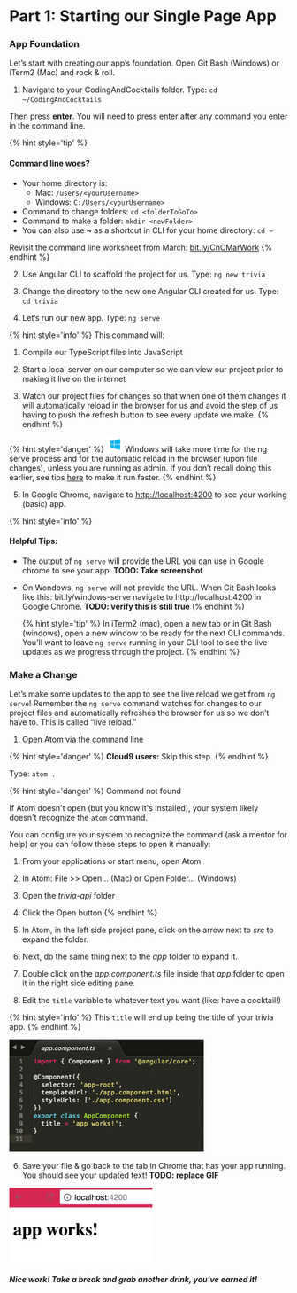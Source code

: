 # Part 1: Starting our Single Page App

### App Foundation
Let’s start with creating our app’s foundation. Open Git Bash (Windows) or iTerm2 (Mac) and rock &amp; roll.

1.  Navigate to your CodingAndCocktails folder. Type: `cd ~/CodingAndCocktails`

 Then press **enter**. You will need to press enter after any command you enter in the command line.

  {% hint style='tip' %}
  #### Command line woes?
  - Your home directory is:
    - Mac: `/users/<yourUsername>`
    - Windows: `C:/Users/<yourUsername>`
  - Command to change folders: `cd <folderToGoTo>`
  - Command to make a folder: `mkdir <newFolder>`
  - You can also use **~** as a shortcut in CLI for your home directory: ``cd ~``

  Revisit the command line worksheet from March:
  [bit.ly/CnCMarWork](http://bit.ly/CnCMarWork)
  {% endhint %}

2.  Use Angular CLI to scaffold the project for us. Type: `ng new trivia`

3.  Change the directory to the new one Angular CLI created for us. Type: `cd trivia`

4.  Let’s run our new app. Type: `ng serve`
 
  {% hint style='info' %}
This command will:

  1.  Compile our TypeScript files into JavaScript
  
  2.  Start a local server on our computer so we can view our project prior to making it live on the internet
  
  3.  Watch our project files for changes so that when one of them changes it will automatically reload in the browser for us and avoid the step of us having to push the refresh button to see every update we make.
  {% endhint %}
  
  {% hint style='danger' %}
![images/windows-icon.png](/images/windows-icon.png)
Windows will take more time for the ng serve process and for the automatic reload in the browser (upon file changes), unless you are running as admin. If you don’t recall doing this earlier, see tips [here](http://bit.ly/angular-cli-windows) to make it run faster.
  {% endhint %}

5.  In Google Chrome, navigate to [http://localhost:4200](http://localhost:4200) to see your working (basic) app.

  {% hint style='info' %}
#### Helpful Tips:
* The output of `ng serve` will provide the URL you can use in Google chrome to see your app. **TODO: Take screenshot**

* On Wondows, `ng serve` will not provide the URL. When Git Bash looks like this: bit.ly/windows-serve navigate to http://localhost:4200 in Google Chrome. **TODO: verify this is still true**
  (% endhint %)

  {% hint style='tip' %}
In iTerm2 (mac), open a new tab or in Git Bash (windows), open a new window to be ready for the next CLI commands.  You'll want to leave `ng serve` running in your CLI tool to see the live updates as we progress through the project.
  {% endhint %}

### Make a Change

Let’s make some updates to the app to see the live reload we get from `ng serve`! Remember the `ng serve` command watches for changes to our project files and automatically refreshes the browser for us so we don’t have to.  This is called “live reload.”

1.  Open Atom via the command line

  {% hint style='danger' %}
**Cloud9 users:** Skip this step.
  {% endhint %}

  Type: `atom .`
  
  {% hint style='danger' %}
Command not found

If Atom doesn't open (but you know it's installed), your system likely doesn't recognize the `atom` command.

You can configure your system to recognize the command (ask a mentor for help) or you can follow these steps to open it manually:
  1. From your applications or start menu, open Atom
  2. In Atom: File >> Open... (Mac) or Open Folder... (Windows)
  3. Open the _trivia-api_ folder
  4. Click the Open button
  {% endhint %}

2. In Atom, in the left side project pane, click on the arrow next to _src_ to expand the folder.

3. Next, do the same thing next to the _app_ folder to expand it.

4. Double click on the _app.component.ts_ file inside that _app_ folder to open it in the right side editing pane.
  
5.  Edit the `title` variable to whatever text you want (like: have a cocktail!)

  {% hint style='info' %}
This `title` will end up being the title of your trivia app.
  {% endhint %} 
  
  ![](/images/image11.gif)

6.  Save your file & go back to the tab in Chrome that has your app running. You should see your updated text! **TODO: replace GIF**

  ![](../images/image06.gif)

##### Nice work! Take a break and grab another drink, you've earned it! 